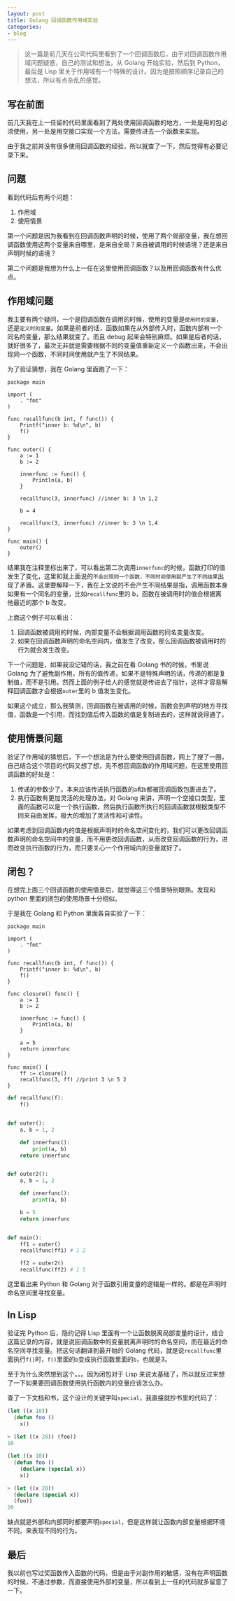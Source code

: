 ```yaml
---
layout: post
title: Golang 回调函数作用域实验
categories:
- blog
---
```


> 这一篇是前几天在公司代码里看到了一个回调函数后，由于对回调函数作用域问题疑惑，自己的测试和想法，从 Golang 开始实验，然后到 Python，最后是 Lisp 里关于作用域有一个特殊的设计。因为是按照顺序记录自己的想法，所以有点杂乱的感觉。

## 写在前面

前几天我在上一任留的代码里面看到了两处使用回调函数的地方，一处是用的包必须使用，另一处是用空接口实现一个方法，需要传进去一个函数来实现。

由于我之前并没有很多使用回调函数的经验，所以就查了一下，然后觉得有必要记录下来。

## 问题
看到代码后有两个问题：

1. 作用域
2. 使用情景

第一个问题是因为我看到在回调函数声明的时候，使用了两个局部变量，我在想回调函数使用这两个变量来自哪里，是来自全局？来自被调用的时候语境？还是来自声明时候的语境？

第二个问题是我想为什么上一任在这里使用回调函数？以及用回调函数有什么优点。

## 作用域问题

我主要有两个疑问，一个是回调函数在调用的时候，使用的变量是`使用时的变量`，还是`定义时的变量`。如果是前者的话，函数如果在从外部传入时，函数内部有一个同名的变量，那么结果就变了。而且 debug 起来会特别麻烦。如果是后者的话，就好很多了，最次无非就是需要根据不同的变量值重新定义一个函数出来，不会出现同一个函数，不同时间使用就产生了不同结果。

为了验证猜想，我在 Golang 里面跑了一下：

~~~golang
package main

import (
	. "fmt"
)

func recallfunc(b int, f func()) {
	Printf("inner b: %d\n", b)
	f()
}

func outer() {
	a := 1
	b := 2

	innerfunc := func() {
		Println(a, b)
	}

	recallfunc(3, innerfunc) //inner b: 3 \n 1,2

	b = 4

	recallfunc(3, innerfunc) //inner b: 3 \n 1,4
}

func main() {
	outer()
}
~~~

结果我在注释里标出来了，可以看出第二次调用`innerfunc`的时候，函数打印的值发生了变化，这里和我上面说的`不会出现同一个函数，不同时间使用就产生了不同结果`出现了矛盾。这里要解释一下，我在上文说的不会产生不同结果是指，调用函数本身如果有一个同名的变量，比如`recallfunc`里的 b，函数在被调用时的值会根据离他最近的那个 b 改变。

上面这个例子可以看出：

1. 回调函数被调用的时候，内部变量不会根据调用函数的同名变量改变。
2. 如果在回调函数声明的命名空间内，值发生了改变，那么回调函数被调用时的行为就会发生改变。

下一个问题是，如果我没记错的话，我之前在看 Golang 书的时候，书里说 Golang 为了避免副作用，所有的值传递，如果不是特殊声明的话，传递的都是复制值，而不是引用。然而上面的例子给人的感觉就是传进去了指针，这样才容易解释回调函数才会根据`outer`里的 b 值发生变化。

如果这个成立，那么我猜测，回调函数在被调用的时候，函数会到声明的地方寻找值，函数是一个引用，而找到值后传入函数的值是复制进去的，这样就说得通了。

## 使用情景问题

验证了作用域的猜想后，下一个想法是为什么要使用回调函数，网上了搜了一圈，自己结合这个项目的代码又想了想，先不想回调函数的作用域问题，在这里使用回调函数的好处是：

1. 传递的参数少了。本来应该传进执行函数的`a`和`b`都被回调函数包裹进去了。
2. 执行函数有更加灵活的处理办法，对 Golang 来讲，声明一个空接口类型，里面的函数可以是一个执行函数，然后执行函数所执行的回调函数就根据类型不同来自由发挥，极大的增加了灵活性和可读性。

如果考虑到回调函数内的值是根据声明时的命名空间变化的，我们可以更改回调函数声明的命名空间中的变量，而不用更改回调函数，从而改变回调函数的行为，进而改变执行函数的行为，而只要关心一个作用域内的变量就好了。

## 闭包？

在想完上面三个回调函数的使用情景后，就觉得这三个情景特别眼熟。发现和 python 里面的闭包的使用场景十分相似。

于是我在 Golang 和 Python 里面各自实验了一下：

~~~golang
package main

import (
	. "fmt"
)

func recallfunc(b int, f func()) {
	Printf("inner b: %d\n", b)
	f()
}

func closure() func() {
	a := 1
	b := 2

	innerfunc := func() {
		Println(a, b)
	}

	a = 5
	return innerfunc
}

func main() {
	ff := closure()
	recallfunc(3, ff) //print 3 \n 5 2
}
~~~

~~~python
def recallfunc(f):
    f()


def outer():
    a, b = 1, 2

    def innerfunc():
        print(a, b)
    return innerfunc


def outer2():
    a, b = 1, 2

    def innerfunc():
        print(a, b)

    b = 5
    return innerfunc


def main():
    ff1 = outer()
    recallfunc(ff1) # 1 2

    ff2 = outer2()
    recallfunc(ff2) # 1 5
~~~

这里看出来 Python 和 Golang 对于函数引用变量的逻辑是一样的。都是在声明时命名空间里寻找变量。

## In Lisp

验证完 Python 后，隐约记得 Lisp 里面有一个让函数脱离局部变量的设计，结合这篇记录的内容，就是说回调函数中的变量脱离声明时的命名空间，而在最近的命名空间寻找变量。把这句话翻译到最开始的 Golang 代码，就是说`recallfunc`里面执行`f()`时，`f()`里面的`b`变成执行函数里面的`b`，也就是3。

至于为什么突然想到这个。。。因为闭包对于 Lisp 来说太基础了，所以就反过来想了一下如果要回调函数使用执行函数内的变量应该怎么办。

查了一下文档和书，这个设计的关键字叫`special`，我直接就抄书里的代码了：

~~~lisp
(let ((x 10))
  (defun foo ()
    x))
	
> (let ((x 20)) (foo))
10

(let ((x 10))
  (defun foo ()
    (declare (special x))
    x))

> (let ((x 20))
  (declare (special x))
  (foo))
20
~~~

缺点就是外部和内部同时都要声明`special`，但是这样就让函数内部变量根据环境不同，来表现不同的行为。

## 最后

我以前也写过奖函数传入函数的代码，但是由于对副作用的敏感，没有在声明函数的时候，不通过参数，而直接使用外部的变量，所以看到上一任的代码就多留意了一下。
